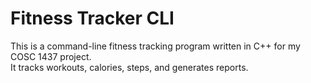 # Fitness Tracker CLI  
This is a command-line fitness tracking program written in C++ for my COSC 1437 project.  
It tracks workouts, calories, steps, and generates reports.  
